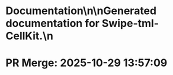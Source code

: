 # Documentation\n\nGenerated documentation for Swipe-tml-CellKit.\n

# PR Merge: 2025-10-29 13:57:09
